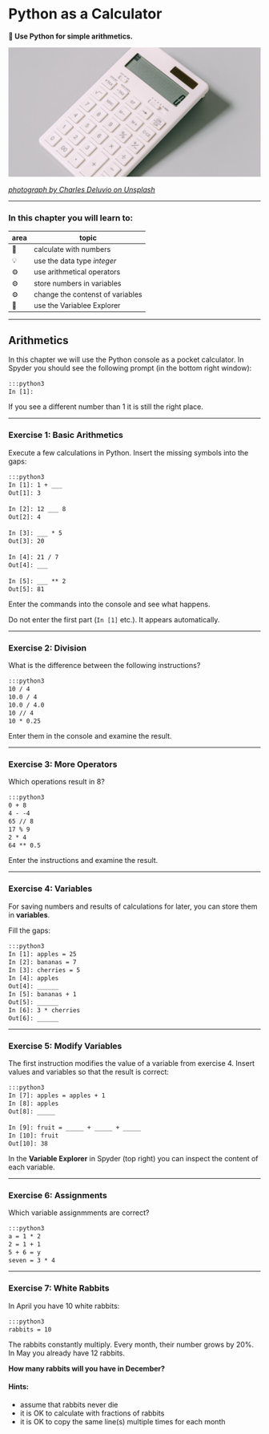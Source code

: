 
# Python as a Calculator

**🎯 Use Python for simple arithmetics.**

![](../images/calculator.png)

*[photograph by Charles Deluvio on Unsplash](https://unsplash.com/@charlesdeluvio)*

----

### In this chapter you will learn to:

| area | topic |
|---------|-------|
| 💼 | calculate with numbers |
| 💡 | use the data type *integer* |
| ⚙ | use arithmetical operators |
| ⚙ | store numbers in variables  |
| ⚙ | change the contenst of variables |
| 🔧 | use the Variablee Explorer |

----

## Arithmetics

In this chapter we will use the Python console as a pocket calculator.
In Spyder you should see the following prompt (in the bottom right window):

    :::python3
    In [1]:

If you see a different number than 1 it is still the right place.

----

### Exercise 1: Basic Arithmetics

Execute a few calculations in Python.
Insert the missing symbols into the gaps:

    :::python3
    In [1]: 1 + ___
    Out[1]: 3

    In [2]: 12 ___ 8
    Out[2]: 4

    In [3]: ___ * 5
    Out[3]: 20

    In [4]: 21 / 7
    Out[4]: ___

    In [5]: ___ ** 2
    Out[5]: 81

Enter the commands into the console and see what happens.

Do not enter the first part (`In [1]` etc.). It appears automatically.

----

### Exercise 2: Division

What is the difference between the following instructions?

    :::python3
    10 / 4
    10.0 / 4
    10.0 / 4.0
    10 // 4
    10 * 0.25

Enter them in the console and examine the result.

----

### Exercise 3: More Operators

Which operations result in 8?

    :::python3
    0 + 8
    4 - -4
    65 // 8
    17 % 9
    2 * 4
    64 ** 0.5

Enter the instructions and examine the result.

----

### Exercise 4: Variables

For saving numbers and results of calculations for later, you can store them in **variables**.

Fill the gaps:

    :::python3
    In [1]: apples = 25
    In [2]: bananas = 7
    In [3]: cherries = 5
    In [4]: apples
    Out[4]: ______
    In [5]: bananas + 1
    Out[5]: ______
    In [6]: 3 * cherries
    Out[6]: ______

----

### Exercise 5: Modify Variables

The first instruction modifies the value of a variable from exercise 4.
Insert values and variables so that the result is correct:

    :::python3
    In [7]: apples = apples + 1
    In [8]: apples
    Out[8]: _____

    In [9]: fruit = _____ + _____ + _____
    In [10]: fruit
    Out[10]: 38

In the **Variable Explorer** in Spyder (top right) you can inspect the content of each variable.

----

### Exercise 6: Assignments

Which variable assignmments are correct?

    :::python3
    a = 1 * 2
    2 = 1 + 1
    5 + 6 = y
    seven = 3 * 4

----

### Exercise 7: White Rabbits

In April you have 10 white rabbits:

    :::python3
    rabbits = 10

The rabbits constantly multiply.
Every month, their number grows by 20%. In May you already have 12 rabbits.

**How many rabbits will you have in December?**

#### Hints:

- assume that rabbits never die
- it is OK to calculate with fractions of rabbits
- it is OK to copy the same line(s) multiple times for each month
